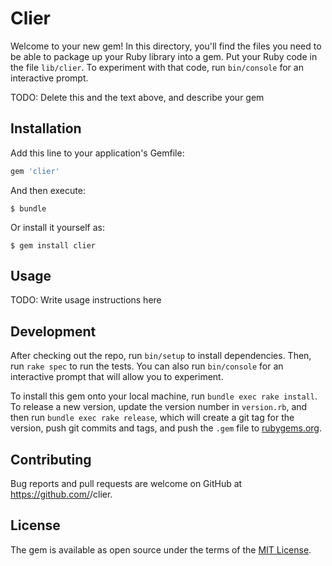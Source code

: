 # Clier

Welcome to your new gem! In this directory, you'll find the files you need to be able to package up your Ruby library into a gem. Put your Ruby code in the file `lib/clier`. To experiment with that code, run `bin/console` for an interactive prompt.

TODO: Delete this and the text above, and describe your gem

## Installation

Add this line to your application's Gemfile:

```ruby
gem 'clier'
```

And then execute:

    $ bundle

Or install it yourself as:

    $ gem install clier

## Usage

TODO: Write usage instructions here

## Development

After checking out the repo, run `bin/setup` to install dependencies. Then, run `rake spec` to run the tests. You can also run `bin/console` for an interactive prompt that will allow you to experiment.

To install this gem onto your local machine, run `bundle exec rake install`. To release a new version, update the version number in `version.rb`, and then run `bundle exec rake release`, which will create a git tag for the version, push git commits and tags, and push the `.gem` file to [rubygems.org](https://rubygems.org).

## Contributing

Bug reports and pull requests are welcome on GitHub at https://github.com/<github username>/clier.

## License

The gem is available as open source under the terms of the [MIT License](https://opensource.org/licenses/MIT).

